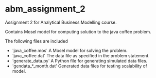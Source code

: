 # abm_assignment_2
Assignment 2 for Analytical Business Modelling course.

Contains Mosel model for computing solution to the java coffee problem.

The following files are included
  - 'java_coffee.mos' A Mosel model for solving the problem.
  - 'java_coffee.dat' The data file as specified in the problem statement.
  - 'generate_data.py' A Python file for generating simulated data files.
  - 'gendata_*_month.dat' Generated data files for testing scalability of model.
